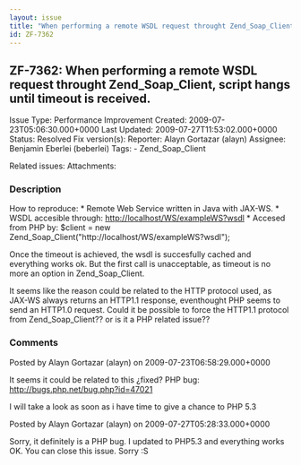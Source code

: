 ```yaml
---
layout: issue
title: "When performing a remote WSDL request throught Zend_Soap_Client, script hangs until timeout is received."
id: ZF-7362
---
```


ZF-7362: When performing a remote WSDL request throught Zend\_Soap\_Client, script hangs until timeout is received.
-------------------------------------------------------------------------------------------------------------------

 Issue Type: Performance Improvement Created: 2009-07-23T05:06:30.000+0000 Last Updated: 2009-07-27T11:53:02.000+0000 Status: Resolved Fix version(s): 
 Reporter:  Alayn Gortazar (alayn)  Assignee:  Benjamin Eberlei (beberlei)  Tags: - Zend\_Soap\_Client
 
 Related issues: 
 Attachments: 
### Description

How to reproduce: \* Remote Web Service written in Java with JAX-WS. \* WSDL accesible through: <http://localhost/WS/exampleWS?wsdl> \* Accesed from PHP by: $client = new Zend\_Soap\_Client("http://localhost/WS/exampleWS?wsdl");

Once the timeout is achieved, the wsdl is succesfully cached and everything works ok. But the first call is unacceptable, as timeout is no more an option in Zend\_Soap\_Client.

It seems like the reason could be related to the HTTP protocol used, as JAX-WS always returns an HTTP1.1 response, eventhought PHP seems to send an HTTP1.0 request. Could it be possible to force the HTTP1.1 protocol from Zend\_Soap\_Client?? or is it a PHP related issue??

 

 

### Comments

Posted by Alayn Gortazar (alayn) on 2009-07-23T06:58:29.000+0000

It seems it could be related to this ¿fixed? PHP bug: <http://bugs.php.net/bug.php?id=47021>

I will take a look as soon as i have time to give a chance to PHP 5.3

 

 

Posted by Alayn Gortazar (alayn) on 2009-07-27T05:28:33.000+0000

Sorry, it definitely is a PHP bug. I updated to PHP5.3 and everything works OK. You can close this issue. Sorry :S

 

 
